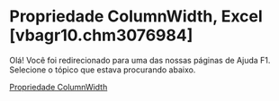 
# Propriedade ColumnWidth, Excel [vbagr10.chm3076984]

Olá! Você foi redirecionado para uma das nossas páginas de Ajuda F1. Selecione o tópico que estava procurando abaixo.

[Propriedade ColumnWidth](http://msdn.microsoft.com/library/fffb3493-4b40-7a0b-f3ad-d191baebb87f%28Office.15%29.aspx)
